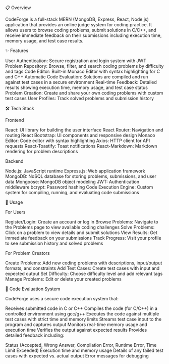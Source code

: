 📋 Overview

CodeForge is a full-stack MERN (MongoDB, Express, React, Node.js) application that provides an online judge system for coding practice. 
It allows users to browse coding problems, submit solutions in C/C++, and receive immediate feedback on their submissions including execution time, 
memory usage, and test case results.

✨ Features

User Authentication: Secure registration and login system with JWT
Problem Repository: Browse, filter, and search coding problems by difficulty and tags
Code Editor: Built-in Monaco Editor with syntax highlighting for C and C++
Automatic Code Evaluation: Solutions are compiled and run against test cases in a secure environment
Real-time Feedback: Detailed results showing execution time, memory usage, and test case status
Problem Creation: Create and share your own coding problems with custom test cases
User Profiles: Track solved problems and submission history

🛠️ Tech Stack

Frontend

React: UI library for building the user interface
React Router: Navigation and routing
React Bootstrap: UI components and responsive design
Monaco Editor: Code editor with syntax highlighting
Axios: HTTP client for API requests
React-Toastify: Toast notifications
React-Markdown: Markdown rendering for problem descriptions

Backend

Node.js: JavaScript runtime
Express.js: Web application framework
MongoDB: NoSQL database for storing problems, submissions, and user data
Mongoose: MongoDB object modeling
JWT: Authentication middleware
bcrypt: Password hashing
Code Execution Engine: Custom system for compiling, running, and evaluating code submissions

📝 Usage

For Users

Register/Login: Create an account or log in
Browse Problems: Navigate to the Problems page to view available coding challenges
Solve Problems: Click on a problem to view details and submit solutions
View Results: Get immediate feedback on your submissions
Track Progress: Visit your profile to see submission history and solved problems

For Problem Creators

Create Problems: Add new coding problems with descriptions, input/output formats, and constraints
Add Test Cases: Create test cases with input and expected output
Set Difficulty: Choose difficulty level and add relevant tags
Manage Problems: Edit or delete your created problems

🔧 Code Evaluation System

CodeForge uses a secure code execution system that:

Receives submitted code in C or C++
Compiles the code (for C/C++) in a controlled environment using gcc/g++
Executes the code against multiple test cases with strict time and memory limits
Streams test case input to the program and captures output
Monitors real-time memory usage and execution time
Verifies the output against expected results
Provides detailed feedback including:

Status (Accepted, Wrong Answer, Compilation Error, Runtime Error, Time Limit Exceeded)
Execution time and memory usage
Details of any failed test cases with expected vs. actual output
Error messages for debugging
